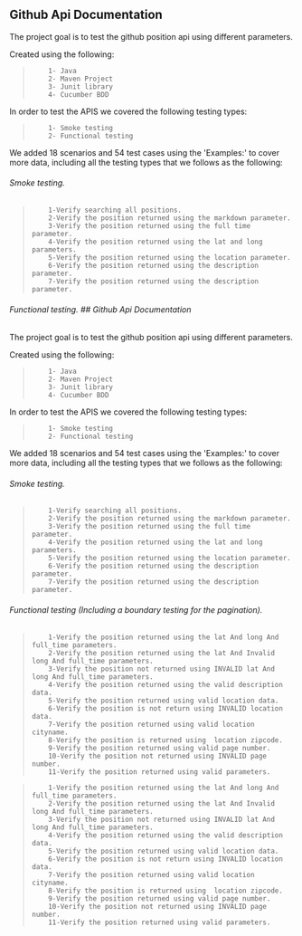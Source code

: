 ## Github Api Documentation

The project goal is to test the github position api using different parameters.

Created using the following:

> ```
>     1- Java
>     2- Maven Project
>     3- Junit library
>     4- Cucumber BDD


In order to test the APIS we covered the following testing types:
> ```
>     1- Smoke testing
>     2- Functional testing

We added 18 scenarios and 54 test cases using the 'Examples:' to cover more data, including all the testing types that we follows as the following:

###### Smoke testing. 


> ``` We added 7 smoke test scenarios as below:
>     1-Verify searching all positions.
>     2-Verify the position returned using the markdown parameter.
>     3-Verify the position returned using the full time parameter.
>     4-Verify the position returned using the lat and long parameters.
>     5-Verify the position returned using the location parameter.
>     6-Verify the position returned using the description parameter.
>     7-Verify the position returned using the description parameter.
> ```


###### Functional testing. ## Github Api Documentation

The project goal is to test the github position api using different parameters.

Created using the following:

> ```
>     1- Java
>     2- Maven Project
>     3- Junit library
>     4- Cucumber BDD


In order to test the APIS we covered the following testing types:
> ```
>     1- Smoke testing
>     2- Functional testing

We added 18 scenarios and 54 test cases using the 'Examples:' to cover more data, including all the testing types that we follows as the following:

###### Smoke testing. 


> ``` We added 7 smoke test scenarios as below:
>     1-Verify searching all positions.
>     2-Verify the position returned using the markdown parameter.
>     3-Verify the position returned using the full time parameter.
>     4-Verify the position returned using the lat and long parameters.
>     5-Verify the position returned using the location parameter.
>     6-Verify the position returned using the description parameter.
>     7-Verify the position returned using the description parameter.
> ```


###### Functional testing (Including a boundary testing for the pagination). 


> ``` We added 11 functional testing scenarios as below:
>     1-Verify the position returned using the lat And long And full_time parameters.
>     2-Verify the position returned using the lat And Invalid long And full_time parameters.
>     3-Verify the position not returned using INVALID lat And long And full_time parameters.
>     4-Verify the position returned using the valid description data.
>     5-Verify the position returned using valid location data.
>     6-Verify the position is not return using INVALID location data.
>     7-Verify the position returned using valid location cityname.
>     8-Verify the position is returned using  location zipcode.
>     9-Verify the position returned using valid page number.
>     10-Verify the position not returned using INVALID page number.
>     11-Verify the position returned using valid parameters.
> ```



> ``` We added 11 functional testing scenarios as below:
>     1-Verify the position returned using the lat And long And full_time parameters.
>     2-Verify the position returned using the lat And Invalid long And full_time parameters.
>     3-Verify the position not returned using INVALID lat And long And full_time parameters.
>     4-Verify the position returned using the valid description data.
>     5-Verify the position returned using valid location data.
>     6-Verify the position is not return using INVALID location data.
>     7-Verify the position returned using valid location cityname.
>     8-Verify the position is returned using  location zipcode.
>     9-Verify the position returned using valid page number.
>     10-Verify the position not returned using INVALID page number.
>     11-Verify the position returned using valid parameters.
> ```

